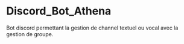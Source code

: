 # Discord_Bot_Athena
Bot discord permettant la gestion de channel textuel ou vocal avec la gestion de groupe.
